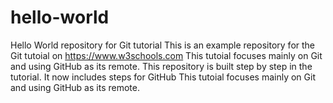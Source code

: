 # hello-world
Hello World repository for Git tutorial
This is an example repository for the Git tutoial on https://www.w3schools.com
This tutoial focuses mainly on Git and using GitHub as its remote.
This repository is built step by step in the tutorial.
It now includes steps for GitHub
This tutoial focuses mainly on Git and using GitHub as its remote.
